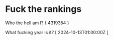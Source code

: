 # Fuck the rankings

Who the hell am I?
{ 4319354 }

What fucking year is it?
[ 2024-10-13T01:00:00Z ]

